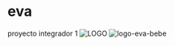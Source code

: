 # eva
proyecto integrador 1
![LOGO](https://user-images.githubusercontent.com/80812074/223499561-10e95333-0d12-4897-b8eb-28b82660352b.png)
![logo-eva-bebe](https://user-images.githubusercontent.com/80812074/224493937-e70d525b-5b67-46ad-b0d3-b5cfe6233550.png)
